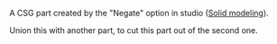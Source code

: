 A CSG part created by the "Negate" option in studio ([Solid modeling](https://developer.roblox.com/articles/3D-Modeling-with-Parts)).

Union this with another part, to cut this part out of the second one.
